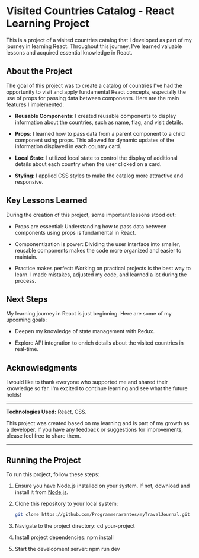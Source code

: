 # Visited Countries Catalog - React Learning Project

This is a project of a visited countries catalog that I developed as part of my journey in learning React. Throughout this journey, I've learned valuable lessons and acquired essential knowledge in React.

## About the Project

The goal of this project was to create a catalog of countries I've had the opportunity to visit and apply fundamental React concepts, especially the use of props for passing data between components. Here are the main features I implemented:

- **Reusable Components**: I created reusable components to display information about the countries, such as name, flag, and visit details.

- **Props**: I learned how to pass data from a parent component to a child component using props. This allowed for dynamic updates of the information displayed in each country card.

- **Local State**: I utilized local state to control the display of additional details about each country when the user clicked on a card.

- **Styling**: I applied CSS styles to make the catalog more attractive and responsive.

## Key Lessons Learned

During the creation of this project, some important lessons stood out:

- Props are essential: Understanding how to pass data between components using props is fundamental in React.

- Componentization is power: Dividing the user interface into smaller, reusable components makes the code more organized and easier to maintain.

- Practice makes perfect: Working on practical projects is the best way to learn. I made mistakes, adjusted my code, and learned a lot during the process.

## Next Steps

My learning journey in React is just beginning. Here are some of my upcoming goals:

- Deepen my knowledge of state management with Redux.

- Explore API integration to enrich details about the visited countries in real-time.

## Acknowledgments

I would like to thank everyone who supported me and shared their knowledge so far. I'm excited to continue learning and see what the future holds!

---

**Technologies Used:** React, CSS.

This project was created based on my learning and is part of my growth as a developer. If you have any feedback or suggestions for improvements, please feel free to share them.

---

## Running the Project

To run this project, follow these steps:

1. Ensure you have Node.js installed on your system. If not, download and install it from [Node.js](https://nodejs.org/).

2. Clone this repository to your local system:

   ```bash
   git clone https://github.com/Programmerarantes/myTravelJournal.git


3. Navigate to the project directory: cd your-project
4. Install project dependencies: npm install
5. Start the development server: npm run dev



